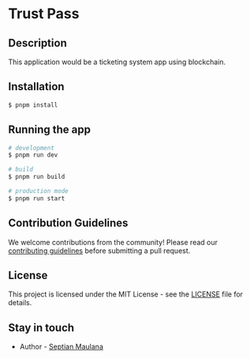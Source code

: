 # Trust Pass

## Description

This application would be a ticketing system app using blockchain.

## Installation

```bash
$ pnpm install
```

## Running the app

```bash
# development
$ pnpm run dev

# build
$ pnpm run build

# production mode
$ pnpm run start
```

## Contribution Guidelines

We welcome contributions from the community! Please read our [contributing guidelines](CONTRIBUTING.md) before submitting a pull request.

## License

This project is licensed under the MIT License - see the [LICENSE](LICENSE) file for details.

## Stay in touch

- Author - [Septian Maulana](https://www.tianweb.dev)
